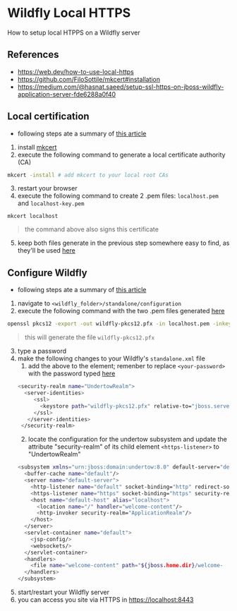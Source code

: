 # Wildfly Local HTTPS
How to setup local HTPPS on a Wildfly server

## References
- <https://web.dev/how-to-use-local-https>
- <https://github.com/FiloSottile/mkcert#installation>
- <https://medium.com/@hasnat.saeed/setup-ssl-https-on-jboss-wildfly-application-server-fde6288a0f40>

## Local certification
- following steps ate a summary of [this article](https://web.dev/how-to-use-local-https)
1. install [mkcert](https://github.com/FiloSottile/mkcert#installation)
2. execute the following command to generate a local certificate authority (CA)
```bash
mkcert -install # add mkcert to your local root CAs
```
3. restart your browser
4. execute the following command to create 2 .pem files: ```localhost.pem``` and ```localhost-key.pem```
```
mkcert localhost
```
> the command above also signs this certificate
5. keep both files generate in the previous step somewhere easy to find, as they'll be used [here](#configure-wildfly)

## Configure Wildfly
- following steps ate a summary of [this article](https://medium.com/@hasnat.saeed/setup-ssl-https-on-jboss-wildfly-application-server-fde6288a0f40)
1. navigate to ```<wildfly_folder>/standalone/configuration```
2. execute the following command with the two .pem files generated [here](#local-certification)
```bash
openssl pkcs12 -export -out wildfly-pkcs12.pfx -in localhost.pem -inkey localhost-key.pem
```
> this will generate the file ```wildfly-pkcs12.pfx```
3. type a password
4. make the following changes to your Wildfly's ```standalone.xml``` file
    1. add the above <security-realm> to the <security-realms> element; remenber to replace ```<your-password>``` with the password typed [here](#local-certification)
    ```bash
    <security-realm name="UndertowRealm">
      <server-identities>
         <ssl>
           <keystore path="wildfly-pkcs12.pfx" relative-to="jboss.server.config.dir" keystore-password="<your-password>" />
         </ssl>
       </server-identities>
     </security-realm>
    ```
    2. locate the configuration for the undertow subsystem and update the attribute "security-realm" of its child element ```<https-listener>``` to "UndertowRealm"
    ```bash
    <subsystem xmlns="urn:jboss:domain:undertow:8.0" default-server="default-server" default-virtual-host="default-host" default-servlet-container="default" default-security-domain="other" statistics-enabled="${wildfly.undertow.statistics-enabled:${wildfly.statistics-enabled:false}}">
      <buffer-cache name="default"/>
      <server name="default-server">
        <http-listener name="default" socket-binding="http" redirect-socket="https" enable-http2="true"/>
        <https-listener name="https" socket-binding="https" security-realm="UndertowRealm" enable-http2="true"/>
        <host name="default-host" alias="localhost">
          <location name="/" handler="welcome-content"/>
          <http-invoker security-realm="ApplicationRealm"/>
        </host>
      </server>
      <servlet-container name="default">
        <jsp-config/>
        <websockets/>
      </servlet-container>
      <handlers>
        <file name="welcome-content" path="${jboss.home.dir}/welcome-   content"/>
      </handlers>
    </subsystem>
    ```
6. start/restart your Wildfly server
7. you can access you site via HTTPS in <https://localhost:8443>
